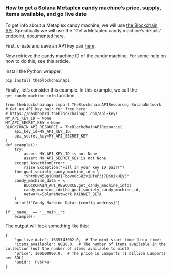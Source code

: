 ### How to get a Solana Metaplex candy machine’s price, supply, items available, and go live date

To get info about a Metaplex candy machine, we will use <a target="_blank" href="https://theblockchainapi.com">the Blockchain API</a>. Specifically we will use the "Get a Metaplex candy machine's details" endpoint, documented <a target="_blank" href="https://docs.theblockchainapi.com/#tag/Solana-NFT/paths/~1v1~1solana~1nft~1candy_machine~1info/post">here</a>. 

First, create and save an API key pair <a target="_blank" href="https://dashboard.theblockchainapi.com/api-keys">here</a>.

Now retrieve the candy machine ID of the candy machine. For some help on how to do this, see this article.

Install the Python wrapper.

```pip install theblockchainapi```

Finally, let’s consider this example. In this example, we call the `get_candy_machine_info` function.

```
from theblockchainapi import TheBlockchainAPIResource, SolanaNetwork 
# Get an API key pair for free here: 
# https://dashboard.theblockchainapi.com/api-keys
MY_API_KEY_ID = None
MY_API_SECRET_KEY = None
BLOCKCHAIN_API_RESOURCE = TheBlockchainAPIResource(    
    api_key_id=MY_API_KEY_ID,    
    api_secret_key=MY_API_SECRET_KEY
)  
def example():    
    try:        
        assert MY_API_KEY_ID is not None        
        assert MY_API_SECRET_KEY is not None    
    except AssertionError:        
        raise Exception("Fill in your key ID pair!")     
    the_goat_society_candy_machine_id = \    
        "9htmDvW58pjCMQdjFbovo8cGBZviDfeP3j7DKnikHEy5"    
    candy_machine_data = \
        BLOCKCHAIN_API_RESOURCE.get_candy_machine_info(  
        candy_machine_id=the_goat_society_candy_machine_id,       
        network=SolanaNetwork.MAINNET_BETA    
    )    
    print(f"Candy Machine Data: {config_address}")

if __name__ == '__main__':    
    example()
```

The output will look something like this:

```
{
    'go_live_date': 1635343002.0,  # The mint start time (Unix time)
    'items_available': 8888.0,  # The number of items available in the collection (not the number of items available to mint)
    'price': 100000000.0,  # The price in Lamports (1 billion Lamports per SOL)
    'uuid': 'FVbP4u'
}
```